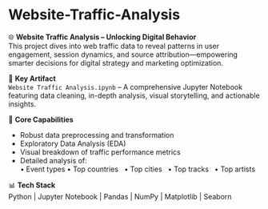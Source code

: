 # Website-Traffic-Analysis
🌐 **Website Traffic Analysis – Unlocking Digital Behavior**  
This project dives into web traffic data to reveal patterns in user engagement, session dynamics, and source attribution—empowering smarter decisions for digital strategy and marketing optimization.

📁 **Key Artifact**  
`Website Traffic Analysis.ipynb` – A comprehensive Jupyter Notebook featuring data cleaning, in-depth analysis, visual storytelling, and actionable insights.

🧰 **Core Capabilities**  
- Robust data preprocessing and transformation  
- Exploratory Data Analysis (EDA)  
- Visual breakdown of traffic performance metrics  
- Detailed analysis of:  
  • Event types
  • Top countries
  • Top cities
  • Top tracks 
  • Top artists

📊 **Tech Stack**  
Python | Jupyter Notebook | Pandas | NumPy | Matplotlib | Seaborn



